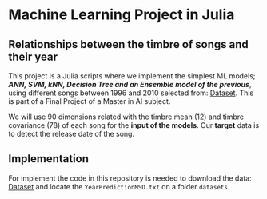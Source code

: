 # Machine Learning Project in Julia
##  Relationships between the timbre of songs and their year

This project is a Julia scripts where we implement the simplest ML models; ***ANN, SVM, kNN, Decision Tree and an Ensemble model of the previous***,  using different songs between 1996 and 2010 selected from: 
[Dataset](https://archive.ics.uci.edu/dataset/203/yearpredictionmsd). This is part of a Final Project of a Master in AI subject. 

We will use 90 dimensions related with the timbre mean (12) and timbre covariance (78) of each song for the **input of the models**. Our **target** data is to detect the release date of the song.

## Implementation
For implement the code in this repository is needed to download the data: [Dataset](https://archive.ics.uci.edu/dataset/203/yearpredictionmsd) and locate the `YearPredictionMSD.txt` on a folder `datasets`.
